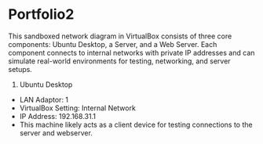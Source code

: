 # Portfolio2
This sandboxed network diagram in VirtualBox consists of three core components: Ubuntu Desktop, a Server, and a Web Server. Each component connects to internal networks with private IP addresses and can simulate real-world environments for testing, networking, and server setups.
1. Ubuntu Desktop
* LAN Adaptor: 1
* VirtualBox Setting: Internal Network
* IP Address: 192.168.31.1
* This machine likely acts as a client device for testing connections to the server and webserver.


